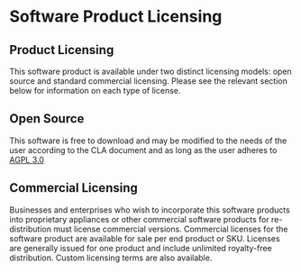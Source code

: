 # Software Product Licensing
## Product Licensing
This software product is available under two distinct licensing models: open source and standard commercial licensing. Please see the relevant section below for information on each type of license.

## Open Source
This software is free to download and may be modified to the needs of the user according to the CLA document and as long as the user adheres to [AGPL 3.0](https://www.gnu.org/licenses/agpl-3.0.en.html)

## Commercial Licensing
Businesses and enterprises who wish to incorporate this software products into proprietary appliances or other commercial software products for re-distribution must license commercial versions. Commercial licenses for the software product are available for sale per end product or SKU. Licenses are generally issued for one product and include unlimited royalty-free distribution. Custom licensing terms are also available.
